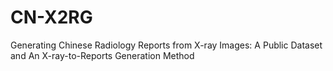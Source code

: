 # CN-X2RG
Generating Chinese Radiology Reports from X-ray Images: A Public Dataset and An X-ray-to-Reports Generation Method
